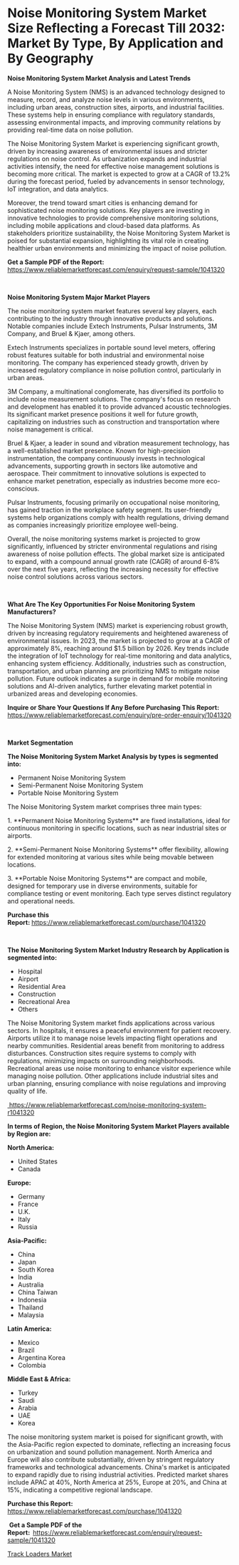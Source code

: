 <p><h1>Noise Monitoring System Market Size Reflecting a Forecast Till 2032: Market By Type, By Application and By Geography</h1></p><p><strong>Noise Monitoring System Market Analysis and Latest Trends</strong></p>
<p><p>A Noise Monitoring System (NMS) is an advanced technology designed to measure, record, and analyze noise levels in various environments, including urban areas, construction sites, airports, and industrial facilities. These systems help in ensuring compliance with regulatory standards, assessing environmental impacts, and improving community relations by providing real-time data on noise pollution.</p><p>The Noise Monitoring System Market is experiencing significant growth, driven by increasing awareness of environmental issues and stricter regulations on noise control. As urbanization expands and industrial activities intensify, the need for effective noise management solutions is becoming more critical. The market is expected to grow at a CAGR of 13.2% during the forecast period, fueled by advancements in sensor technology, IoT integration, and data analytics. </p><p>Moreover, the trend toward smart cities is enhancing demand for sophisticated noise monitoring solutions. Key players are investing in innovative technologies to provide comprehensive monitoring solutions, including mobile applications and cloud-based data platforms. As stakeholders prioritize sustainability, the Noise Monitoring System Market is poised for substantial expansion, highlighting its vital role in creating healthier urban environments and minimizing the impact of noise pollution.</p></p>
<p><strong>Get a Sample PDF of the Report:&nbsp;</strong> <a href="https://www.reliablemarketforecast.com/enquiry/request-sample/1041320?utm_campaign=3089&utm_medium=2&utm_source=Github&utm_content=ia&utm_term=10042025&utm_id=noise-monitoring-system">https://www.reliablemarketforecast.com/enquiry/request-sample/1041320</a></p>
<p>&nbsp;</p>
<p><strong>Noise Monitoring System Major Market Players</strong></p>
<p><p>The noise monitoring system market features several key players, each contributing to the industry through innovative products and solutions. Notable companies include Extech Instruments, Pulsar Instruments, 3M Company, and Bruel & Kjaer, among others.</p><p>Extech Instruments specializes in portable sound level meters, offering robust features suitable for both industrial and environmental noise monitoring. The company has experienced steady growth, driven by increased regulatory compliance in noise pollution control, particularly in urban areas.</p><p>3M Company, a multinational conglomerate, has diversified its portfolio to include noise measurement solutions. The company's focus on research and development has enabled it to provide advanced acoustic technologies. Its significant market presence positions it well for future growth, capitalizing on industries such as construction and transportation where noise management is critical.</p><p>Bruel & Kjaer, a leader in sound and vibration measurement technology, has a well-established market presence. Known for high-precision instrumentation, the company continuously invests in technological advancements, supporting growth in sectors like automotive and aerospace. Their commitment to innovative solutions is expected to enhance market penetration, especially as industries become more eco-conscious.</p><p>Pulsar Instruments, focusing primarily on occupational noise monitoring, has gained traction in the workplace safety segment. Its user-friendly systems help organizations comply with health regulations, driving demand as companies increasingly prioritize employee well-being.</p><p>Overall, the noise monitoring systems market is projected to grow significantly, influenced by stricter environmental regulations and rising awareness of noise pollution effects. The global market size is anticipated to expand, with a compound annual growth rate (CAGR) of around 6-8% over the next five years, reflecting the increasing necessity for effective noise control solutions across various sectors.</p></p>
<p>&nbsp;</p>
<p><strong>What Are The Key Opportunities For Noise Monitoring System Manufacturers?</strong></p>
<p><p>The Noise Monitoring System (NMS) market is experiencing robust growth, driven by increasing regulatory requirements and heightened awareness of environmental issues. In 2023, the market is projected to grow at a CAGR of approximately 8%, reaching around $1.5 billion by 2026. Key trends include the integration of IoT technology for real-time monitoring and data analytics, enhancing system efficiency. Additionally, industries such as construction, transportation, and urban planning are prioritizing NMS to mitigate noise pollution. Future outlook indicates a surge in demand for mobile monitoring solutions and AI-driven analytics, further elevating market potential in urbanized areas and developing economies.</p></p>
<p><strong>Inquire or Share Your Questions If Any Before Purchasing This Report:</strong> <a href="https://www.reliablemarketforecast.com/enquiry/pre-order-enquiry/1041320?utm_campaign=3089&utm_medium=2&utm_source=Github&utm_content=ia&utm_term=10042025&utm_id=noise-monitoring-system">https://www.reliablemarketforecast.com/enquiry/pre-order-enquiry/1041320</a></p>
<p>&nbsp;</p>
<p><strong>Market Segmentation</strong></p>
<p><strong>The Noise Monitoring System Market Analysis by types is segmented into:</strong></p>
<p><ul><li>Permanent Noise Monitoring System</li><li>Semi-Permanent Noise Monitoring System</li><li>Portable Noise Monitoring System</li></ul></p>
<p><p>The Noise Monitoring System market comprises three main types: </p><p>1. **Permanent Noise Monitoring Systems** are fixed installations, ideal for continuous monitoring in specific locations, such as near industrial sites or airports. </p><p>2. **Semi-Permanent Noise Monitoring Systems** offer flexibility, allowing for extended monitoring at various sites while being movable between locations.</p><p>3. **Portable Noise Monitoring Systems** are compact and mobile, designed for temporary use in diverse environments, suitable for compliance testing or event monitoring. Each type serves distinct regulatory and operational needs.</p></p>
<p><strong>Purchase this Report:&nbsp;</strong><a href="https://www.reliablemarketforecast.com/purchase/1041320?utm_campaign=3089&utm_medium=2&utm_source=Github&utm_content=ia&utm_term=10042025&utm_id=noise-monitoring-system">https://www.reliablemarketforecast.com/purchase/1041320</a></p>
<p>&nbsp;</p>
<p><strong>The Noise Monitoring System Market Industry Research by Application is segmented into:</strong></p>
<p><ul><li>Hospital</li><li>Airport</li><li>Residential Area</li><li>Construction</li><li>Recreational Area</li><li>Others</li></ul></p>
<p><p>The Noise Monitoring System market finds applications across various sectors. In hospitals, it ensures a peaceful environment for patient recovery. Airports utilize it to manage noise levels impacting flight operations and nearby communities. Residential areas benefit from monitoring to address disturbances. Construction sites require systems to comply with regulations, minimizing impacts on surrounding neighborhoods. Recreational areas use noise monitoring to enhance visitor experience while managing noise pollution. Other applications include industrial sites and urban planning, ensuring compliance with noise regulations and improving quality of life.</p></p>
<p><a href="https://www.reliablemarketforecast.com/noise-monitoring-system-r1041320?utm_campaign=3089&utm_medium=2&utm_source=Github&utm_content=ia&utm_term=10042025&utm_id=noise-monitoring-system">&nbsp;https://www.reliablemarketforecast.com/noise-monitoring-system-r1041320</a></p>
<p><strong>In terms of Region, the Noise Monitoring System Market Players available by Region are:</strong></p>
<p>
    <p> <strong> North America: </strong>
        <ul>
            <li>United States</li>
            <li>Canada</li>
        </ul>
        </p> 
    <p> <strong> Europe: </strong>
        <ul>
            <li>Germany</li>
            <li>France</li>
            <li>U.K.</li>
            <li>Italy</li>
            <li>Russia</li>
        </ul>
        </p> 
    <p> <strong> Asia-Pacific: </strong>
        <ul>
            <li>China</li>
            <li>Japan</li>
            <li>South Korea</li>
            <li>India</li>
            <li>Australia</li>
            <li>China Taiwan</li>
            <li>Indonesia</li>
            <li>Thailand</li>
            <li>Malaysia</li>
        </ul>
        </p> 
    <p> <strong> Latin America: </strong>
        <ul>
            <li>Mexico</li>
            <li>Brazil</li>
            <li>Argentina Korea</li>
            <li>Colombia</li>
        </ul>
        </p> 
    <p> <strong> Middle East & Africa: </strong>
        <ul>
            <li>Turkey</li>
            <li>Saudi</li>
            <li>Arabia</li>
            <li>UAE</li>
            <li>Korea</li>
        </ul>
    </p>
    </p>
<p><p>The noise monitoring system market is poised for significant growth, with the Asia-Pacific region expected to dominate, reflecting an increasing focus on urbanization and sound pollution management. North America and Europe will also contribute substantially, driven by stringent regulatory frameworks and technological advancements. China's market is anticipated to expand rapidly due to rising industrial activities. Predicted market shares include APAC at 40%, North America at 25%, Europe at 20%, and China at 15%, indicating a competitive regional landscape.</p></p>
<p><strong>Purchase this Report: </strong><a href="https://www.reliablemarketforecast.com/purchase/1041320?utm_campaign=3089&utm_medium=2&utm_source=Github&utm_content=ia&utm_term=10042025&utm_id=noise-monitoring-system">https://www.reliablemarketforecast.com/purchase/1041320</a></p>
<p>&nbsp;<strong>Get a Sample PDF of the Report:&nbsp;&nbsp;</strong><a href="https://www.reliablemarketforecast.com/enquiry/request-sample/1041320?utm_campaign=3089&utm_medium=2&utm_source=Github&utm_content=ia&utm_term=10042025&utm_id=noise-monitoring-system">https://www.reliablemarketforecast.com/enquiry/request-sample/1041320</a></p>
<p><strong></strong></p>
<p><p><a href="https://github.com/sentoljinqiu/Market-Research-Report-List-1/blob/main/track-loaders-market.md?utm_campaign=3089&utm_medium=2&utm_source=Github&utm_content=ia&utm_term=10042025&utm_id=noise-monitoring-system">Track Loaders Market</a></p></p>